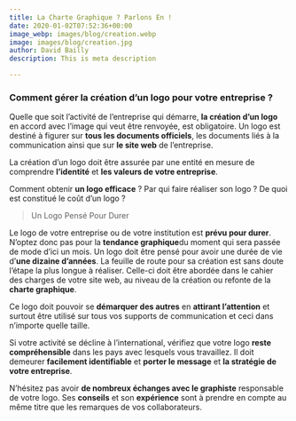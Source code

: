 ```yaml
---
title: La Charte Graphique ? Parlons En !
date: 2020-01-02T07:52:36+00:00
image_webp: images/blog/creation.webp
image: images/blog/creation.jpg
author: David Bailly
description: This is meta description

---
```

### Comment gérer la création d’un logo pour votre entreprise ?

Quelle que soit l’activité de l’entreprise qui démarre, **la création d’un logo** en accord avec l’image qui veut être renvoyée, est obligatoire. Un logo est destiné à figurer sur **tous les documents officiels**, les documents liés à la communication ainsi que sur **le site web** de l’entreprise.

La création d’un logo doit être assurée par une entité en mesure de comprendre **l’identité** et **les valeurs de votre entreprise**.

Comment obtenir **un logo efficace** ? Par qui faire réaliser son logo ? De quoi est constitué le coût d’un logo ?

> Un Logo Pensé Pour Durer

Le logo de votre entreprise ou de votre institution est **prévu pour durer**. N’optez donc pas pour la **tendance graphique**du moment qui sera passée de mode d’ici un mois. Un logo doit être pensé pour avoir une durée de vie d’**une dizaine d’années**. La feuille de route pour sa création est sans doute l’étape la plus longue à réaliser. Celle-ci doit être abordée dans le cahier des charges de votre site web, au niveau de la création ou refonte de la **charte graphique**.

Ce logo doit pouvoir se **démarquer des autres** en **attirant l’attention** et surtout être utilisé sur tous vos supports de communication et ceci dans n’importe quelle taille.

Si votre activité se décline à l’international, vérifiez que votre logo **reste compréhensible** dans les pays avec lesquels vous travaillez. Il doit demeurer **facilement identifiable** et **porter le message** et **la stratégie de votre entreprise**.

N’hésitez pas avoir **de nombreux échanges avec le graphiste** responsable de votre logo. Ses **conseils** et son **expérience** sont à prendre en compte au même titre que les remarques de vos collaborateurs.